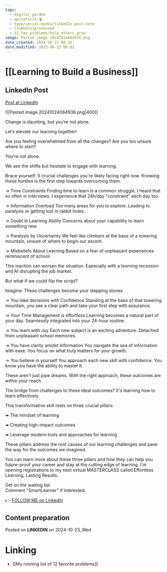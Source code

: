 ```yaml
---
tags:
  - digital_garden
  - epstatus/2-🪴
  - type/social-media/linkedIn-post-note
  - linkedin/processed
  - 12_fav_problems/help_others_grow
image: Pasted image 20241024064936.png
date_created: 2024-10-23 06:16
date_modified: 2025-06-25 00:01
---
```

# [[Learning to Build a Business]]

## LinkedIn Post

[Post at LinkedIn](https://www.linkedin.com/posts/sebastiankamilli_change-is-daunting-but-youre-not-alone-activity-7254733399154724866-nOuP?utm_source=share&utm_medium=member_desktop)

![[Pasted image 20241024064936.png|400]]  

Change is daunting, but you’re not alone.

Let’s elevate our learning together!

Are you feeling overwhelmed from all the changes?
Are you too unsure where to start? 

You're not alone. 

We see the shifts but hesitate to engage with learning. 

Brace yourself: 5 crucial challenges you're likely facing right now.
Knowing these hurdles is the first step towards overcoming them.

→ Time Constraints
Finding time to learn is a common struggle. 
I heard that so often in interviews. 
I experience that 24h/day "constraint" each day too. 

→ Information Overload
Too many areas for you to explore. 
Leading to paralysis or getting lost in rabbit holes.

→ Doubt in Learning Ability 
Concerns about your capability to learn something new.

→ Paralysis by Uncertainty 
We feel like climbers at the base of a towering mountain, 
unsure of where to begin our ascent.

→ Misbeliefs About Learning
Based on a fear of unpleasant experiences reminiscent of school.

This inaction can worsen the situation. Especially with a looming recession and AI disrupting the job market.

But what if we could flip the script?

Imagine: These challenges become your stepping stones

→ You take decisions with Confidence
Standing at the base of that towering mountain, you see a clear path and take your first step with assurance.

→ Your Time Management is effortless
Learning becomes a natural part of your day. 
Seamlessly integrated into your 24-hour routine.

→ You learn with Joy
Each new subject is an exciting adventure. 
Detached from unpleasant school memories.

→ You have clarity amidst Information 
You navigate the sea of information with ease. 
You focus on what truly matters for your growth.

→ You believe in yourself
You approach each new skill with confidence. 
You know you have the ability to master it.

These aren't just pipe dreams. 
With the right approach, these outcomes are within your reach.

The bridge from challenges to these ideal outcomes? 
It's learning how to learn effectively.

This transformative skill rests on three crucial pillars:
  
➠ The mindset of learning  
  
➠ Creating high-impact outcomes  
  
➠ Leverage modern tools and approaches for learning

These pillars address the root causes of our learning challenges and pave the way for the outcomes we imagined.

You can learn more about these three pillars and how they can help you future-proof your career and stay at the cutting edge of learning. I'm opening registrations to my next virtual MASTERCLASS called Effortless Learning, Lasting Results.  
  
Get on the waiting list.  
Comment "SmartLearner" if interested.

👉 [FOLLOW ME on LinkedIn](https://www.linkedin.com/comm/mynetwork/discovery-see-all?usecase=PEOPLE_FOLLOWS&followMember=sebastiankamilli)

## Content preparation

Posted on **LINKEDIN** on 2024-10-23_Wed

# Linking

+ [[My running list of 12 favorite problems]]
